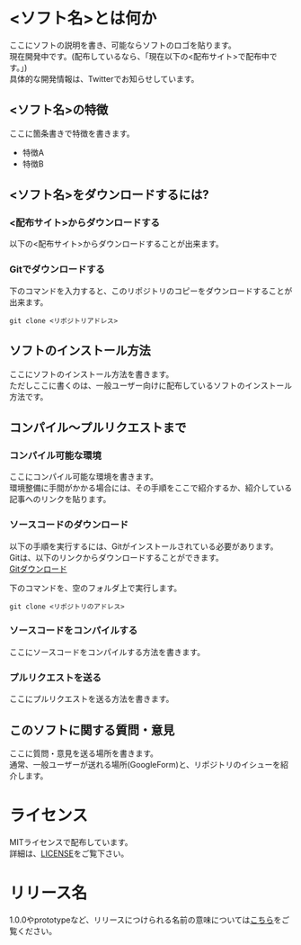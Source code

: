 # <ソフト名>とは何か
ここにソフトの説明を書き、可能ならソフトのロゴを貼ります。  
現在開発中です。(配布しているなら、「現在以下の<配布サイト>で配布中です。」)  
具体的な開発情報は、Twitterでお知らせしています。
## <ソフト名>の特徴
ここに箇条書きで特徴を書きます。  

- 特徴A
- 特徴B

## <ソフト名>をダウンロードするには?
### <配布サイト>からダウンロードする
以下の<配布サイト>からダウンロードすることが出来ます。  
### Gitでダウンロードする
下のコマンドを入力すると、このリポジトリのコピーをダウンロードすることが出来ます。  
```
git clone <リポジトリアドレス>
```
## ソフトのインストール方法
ここにソフトのインストール方法を書きます。  
ただしここに書くのは、一般ユーザー向けに配布しているソフトのインストール方法です。  
## コンパイル～プルリクエストまで
### コンパイル可能な環境
ここにコンパイル可能な環境を書きます。  
環境整備に手間がかかる場合には、その手順をここで紹介するか、紹介している記事へのリンクを貼ります。  
### ソースコードのダウンロード
以下の手順を実行するには、Gitがインストールされている必要があります。  
Gitは、以下のリンクからダウンロードすることができます。  
[Gitダウンロード](https://git-scm.com/)

下のコマンドを、空のフォルダ上で実行します。  
```
git clone <リポジトリのアドレス>
```
### ソースコードをコンパイルする
ここにソースコードをコンパイルする方法を書きます。  
### プルリクエストを送る
ここにプルリクエストを送る方法を書きます。
## このソフトに関する質問・意見
ここに質問・意見を送る場所を書きます。  
通常、一般ユーザーが送れる場所(GoogleForm)と、リポジトリのイシューを紹介します。  
# ライセンス
MITライセンスで配布しています。  
詳細は、[LICENSE](./LICENSE)をご覧下さい。
# リリース名
1.0.0やprototypeなど、リリースにつけられる名前の意味については[こちら](./AboutVersion.md)をご覧ください。